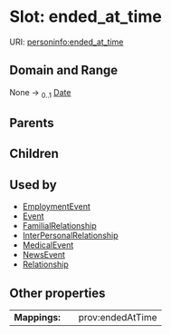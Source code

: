 
# Slot: ended_at_time



URI: [personinfo:ended_at_time](https://w3id.org/linkml/examples/personinfo/ended_at_time)


## Domain and Range

None &#8594;  <sub>0..1</sub> [Date](types/Date.md)

## Parents


## Children


## Used by

 * [EmploymentEvent](EmploymentEvent.md)
 * [Event](Event.md)
 * [FamilialRelationship](FamilialRelationship.md)
 * [InterPersonalRelationship](InterPersonalRelationship.md)
 * [MedicalEvent](MedicalEvent.md)
 * [NewsEvent](NewsEvent.md)
 * [Relationship](Relationship.md)

## Other properties

|  |  |  |
| --- | --- | --- |
| **Mappings:** | | prov:endedAtTime |
